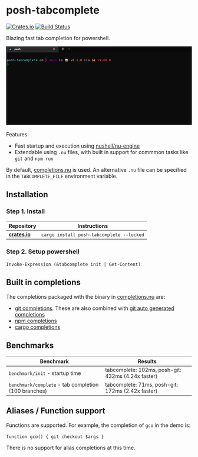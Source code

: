 # posh-tabcomplete
[![Crates.io](https://img.shields.io/crates/v/posh-tabcomplete.svg)](https://crates.io/crates/posh-tabcomplete)
[![Build Status](https://github.com/domsleee/posh-tabcomplete/actions/workflows/ci.yml/badge.svg)](https://github.com/domsleee/posh-tabcomplete/actions/workflows/ci.yml)

Blazing fast tab completion for powershell.

![demo](media/demo.gif)

Features:
* Fast startup and execution using [nushell/nu-engine](https://crates.io/crates/nu-engine)
* Extendable using `.nu` files, with built in support for commmon tasks like `git` and `npm run`

By default, [completions.nu](./resource/completions.nu) is used. An alternative `.nu` file can be specified in the `TABCOMPLETE_FILE` environment variable.

## Installation

### Step 1. Install

| Repository      | Instructions                             |
| --------------- | ---------------------------------------  |
| **[crates.io]** | `cargo install posh-tabcomplete --locked`|


### Step 2. Setup powershell
```pwsh
Invoke-Expression (&tabcomplete init | Get-Content)
```

[crates.io]: https://crates.io/crates/starship

## Built in completions
The completions packaged with the binary in [completions.nu](./resource/completions.nu) are:
* [git completions](https://github.com/nushell/nu_scripts/blob/main/custom-completions/git/git-completions.nu). These are also combined with [git auto generated completions](https://github.com/nushell/nu_scripts/blob/main/custom-completions/auto-generate/completions/git.nu)
* [npm completions](https://github.com/nushell/nu_scripts/blob/main/custom-completions/npm/npm-completions.nu)
* [cargo completions](https://github.com/nushell/nu_scripts/blob/main/custom-completions/cargo/cargo-completions.nu)

## Benchmarks

Benchmark | Results
----------|-----------
`benchmark/init` - startup time | tabcomplete: 102ms, posh-git: 432ms (4.24x faster)
`benchmark/complete` - tab completion (100 branches) | tabcomplete: 71ms, posh-git: 172ms (2.42x faster)

## Aliases / Function support
Functions are supported. For example, the completion of `gco` in the demo is:
```pwsh
function gco() { git checkout $args }
```

There is no support for alias completions at this time.